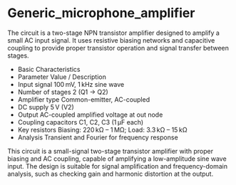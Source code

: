 # Generic_microphone_amplifier

The circuit is a two-stage NPN transistor amplifier designed to amplify a small AC input signal. It uses resistive biasing networks and capacitive coupling to provide proper transistor operation and signal transfer between stages.

- Basic Characteristics
- Parameter	Value / Description
- Input signal	100 mV, 1 kHz sine wave
- Number of stages	2 (Q1 → Q2)
- Amplifier type	Common-emitter, AC-coupled
- DC supply	5 V (V2)
- Output	AC-coupled amplified voltage at out node
- Coupling capacitors	C1, C2, C3 (1 μF each)
- Key resistors	Biasing: 220 kΩ – 1 MΩ; Load: 3.3 kΩ – 15 kΩ
- Analysis	Transient and Fourier for frequency response

This circuit is a small-signal two-stage transistor amplifier with proper biasing and AC coupling, capable of amplifying a low-amplitude sine wave input. The design is suitable for signal amplification and frequency-domain analysis, such as checking gain and harmonic distortion at the output.
